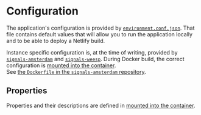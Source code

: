 # Configuration

The application's configuration is provided by [`environment.conf.json`](../../environment.conf.json). That file contains default values that will allow you to run the application locally and to be able to deploy a Netlify build.

Instance specific configuration is, at the time of writing, provided by [`signals-amsterdam`](https://github.com/Amsterdam/signals-amsterdam) and [`signals-weesp`](https://github.com/Amsterdam/signals-weesp). During Docker build, the correct configuration is [mounted into the container](../../Dockerfile#L72).<br />
See [the `Dockerfile` in the `signals-amsterdam` repository](https://github.com/Amsterdam/signals-amsterdam/blob/develop/Dockerfile#L5).

## Properties

Properties and their descriptions are defined in [mounted into the container](../../internals/schemas/environment.conf.schema.json).
